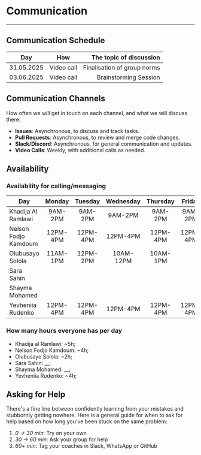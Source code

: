<!--
    this template is for inspiration, feel free to change it however you like!

    Careful! be sure to protect your privacy when filling out this document
        everything you write here will be public
        so share only what you are comfortable sharing online
        you can share the rest in confidence with you group by another channel
-->

# Communication

---

## Communication Schedule

| Day        | How        | The topic of discussion     |
| :----: | :-: |  ----------------------: |
| 31.05.2025 | Video call | Finalisation of group norms |
| 03.06.2025 | Video call | Brainstorming Session       |

## Communication Channels

How often we will get in touch on each channel, and what we will discuss there:

- **Issues**: Asynchronous, to discuss and track tasks.
- **Pull Requests**: Asynchronous, to review and merge code changes.
- **Slack/Discord**: Asynchronous, for general communication and updates.
- **Video Calls**: Weekly, with additional calls as needed.

## Availability

### Availability for calling/messaging

|Day|Monday|Tuesday|Wednesday|Thursday|Friday|Saturday|Sunday|
| -------- | :---: | :---: | :---: | :---: | :---: | :---: | :---:|
|Khadija Al Ramlawi|9AM-2PM|9AM-2PM|9AM-2PM|9AM-2PM|9AM-2PM||9AM-2PM|
|Nelson Fodjo Kamdoum|12PM-4PM|12PM-4PM|12PM-4PM|12PM-4PM|12PM-4PM|| 12PM-4PM|
|Olubusayo Solola|11AM-1PM|12PM-2PM|10AM-12PM|10AM-1PM|||3PM-4PM|
|Sara Sahin||||||||
|Shayma Mohamed||||||||
|Yevheniia Rudenko|12PM-4PM|12PM-4PM|12PM-4PM|12PM-4PM|12PM-4PM||12PM-4PM|

### How many hours everyone has per day

- Khadija al Ramlawi: ~5h;
- Nelson Fodjo Kamdoum: ~4h;
- Olubusayo Solola: ~2h;
- Sara Sahin: \_\_;
- Shayma Mohamed: \_\_;
- Yevheniia Rudenko: ~4h;

## Asking for Help

There's a fine line between confidently learning from your mistakes and
stubbornly getting nowhere. Here is a general guide for when to ask for help
based on how long you’ve been stuck on the same problem:

1. _0 → 30 min_: Try on your own
2. _30 → 60 min_: Ask your group for help
3. _60+ min_: Tag your coaches in Slack, WhatsApp or GitHub
